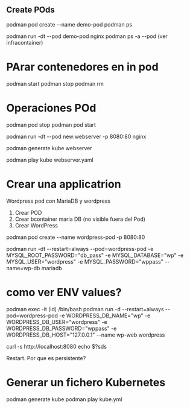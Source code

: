 ## Create POds
podman pod create --name demo-pod
podman ps 

podman run -dt --pod demo-pod  nginx
podman ps -a --pod (ver infracontainer)

# PArar contenedores en in pod
podman start <continer-id>
podman stop <continer-id>
podman rm <continer-id>

# Operaciones POd
podman pod stop <podname>
podman pod start <podname>


podman run -dt --pod new:webserver -p 8080:80 nginx

podman generate kube webserver

podman play kube webserver.yaml


# Crear una applicatrion
Wordpress pod con MariaDB y wordpress
1. Crear POD
2. Crear bcontainer maria DB (no visible fuera del Pod)
3. Crear WordPress

podman pod create --name wordpress-pod -p 8080:80

podman run -dt --restart=always --pod=wordpress-pod -e MYSQL_ROOT_PASSWORD="db_pass" -e MYSQL_DATABASE="wp" -e MYSQL_USER="wordpress" -e MYSQL_PASSWORD="wppass" --name=wp-db mariadb

# como ver ENV values?
podman exec -it (id) /bin/bash
podman run -d --restart=always --pod=wordpress-pod -e WORDPRESS_DB_NAME="wp" -e WORDPRESS_DB_USER="wordpress" -e WORDPRESS_DB_PASSWORD="wppass" -e WORDPRESS_DB_HOST="127.0.0.1" --name wp-web wordpress

curl -s http://localhost:8080
echo $?sds

Restart. Por que es persistente?

# Generar un fichero Kubernetes
podman generate kube
podman play kube.yml

